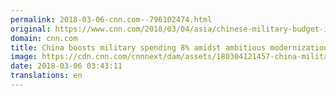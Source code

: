 ```yaml
---
permalink: 2018-03-06-cnn.com--796102474.html
original: https://www.cnn.com/2018/03/04/asia/chinese-military-budget-intl/index.html
domain: cnn.com
title: China boosts military spending 8% amidst ambitious modernization drive
image: https://cdn.cnn.com/cnnnext/dam/assets/180304121457-china-military-training-0210-super-tease.jpg
date: 2018-03-06 03:43:11
translations: en
---
```


